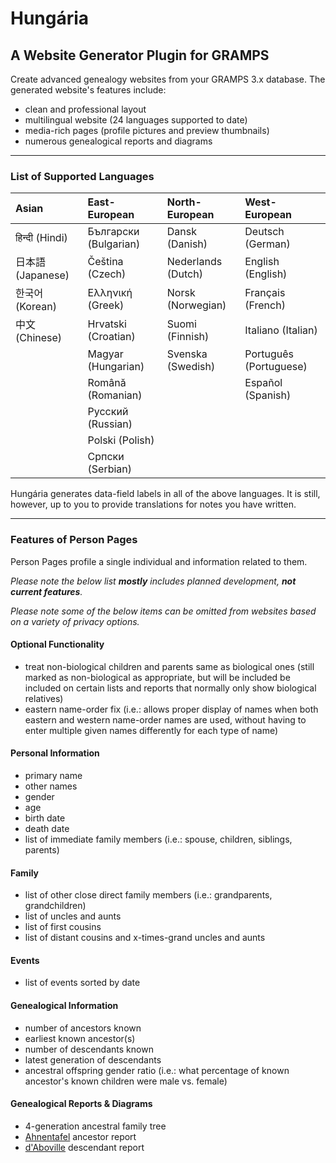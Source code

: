 # Hungária #
## A Website Generator Plugin for GRAMPS ##

Create advanced genealogy websites from your GRAMPS 3.x database. The generated website's features include:

  * clean and professional layout
  * multilingual website (24 languages supported to date)
  * media-rich pages (profile pictures and preview thumbnails)
  * numerous genealogical reports and diagrams


---


### List of Supported Languages ###

| **Asian** | **East-European** | **North-European** | **West-European** |
|:----------|:------------------|:-------------------|:------------------|
| हिन्दी (Hindi) | Български (Bulgarian) | Dansk (Danish) | Deutsch (German) |
| 日本語 (Japanese) | Čeština (Czech) | Nederlands (Dutch) | English (English) |
| 한국어 (Korean) | Ελληνική (Greek) | Norsk (Norwegian) | Français (French) |
| 中文 (Chinese) | Hrvatski (Croatian) | Suomi (Finnish) | Italiano (Italian) |
|  | Magyar (Hungarian) | Svenska (Swedish) | Português (Portuguese) |
|  | Română (Romanian) |  | Español (Spanish) |
|  | Русский (Russian) |  |  |
|  | Polski (Polish) |  |  |
|  | Српски (Serbian) |  |  |

Hungária generates data-field labels in all of the above languages.  It is still, however, up to you to provide translations for notes you have written.


---


### Features of Person Pages ###

Person Pages profile a single individual and information related to them.

_Please note the below list **mostly** includes planned development, **not current features**._

_Please note some of the below items can be omitted from websites based on a variety of privacy options._

#### Optional Functionality ####

  * treat non-biological children and parents same as biological ones (still marked as non-biological as appropriate, but will be included be included on certain lists and reports that normally only show biological relatives)
  * eastern name-order fix (i.e.: allows proper display of names when both eastern and western name-order names are used, without having to enter multiple given names differently for each type of name)

#### Personal Information ####

  * primary name
  * other names
  * gender
  * age
  * birth date
  * death date
  * list of immediate family members (i.e.: spouse, children, siblings, parents)

#### Family ####

  * list of other close direct family members (i.e.: grandparents, grandchildren)
  * list of uncles and aunts
  * list of first cousins
  * list of distant cousins and x-times-grand uncles and aunts

#### Events ####

  * list of events sorted by date

#### Genealogical Information ####

  * number of ancestors known
  * earliest known ancestor(s)
  * number of descendants known
  * latest generation of descendants
  * ancestral offspring gender ratio (i.e.: what percentage of known ancestor's known children were male vs. female)

#### Genealogical Reports & Diagrams ####

  * 4-generation ancestral family tree
  * [Ahnentafel](http://en.wikipedia.org/wiki/Genealogical_numbering_systems#Ahnentafel) ancestor report
  * [d'Aboville](http://en.wikipedia.org/wiki/Genealogical_numbering_systems#d.27Aboville_System) descendant report